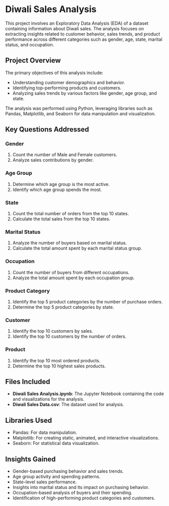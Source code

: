 # Diwali Sales Analysis

This project involves an Exploratory Data Analysis (EDA) of a dataset containing information about Diwali sales. The analysis focuses on extracting insights related to customer behavior, sales trends, and product performance across different categories such as gender, age, state, marital status, and occupation.

## Project Overview

The primary objectives of this analysis include:
- Understanding customer demographics and behavior.
- Identifying top-performing products and customers.
- Analyzing sales trends by various factors like gender, age group, and state.

The analysis was performed using Python, leveraging libraries such as Pandas, Matplotlib, and Seaborn for data manipulation and visualization.

## Key Questions Addressed

### Gender
1. Count the number of Male and Female customers.
2. Analyze sales contributions by gender.

### Age Group
1. Determine which age group is the most active.
2. Identify which age group spends the most.

### State
1. Count the total number of orders from the top 10 states.
2. Calculate the total sales from the top 10 states.

### Marital Status
1. Analyze the number of buyers based on marital status.
2. Calculate the total amount spent by each marital status group.

### Occupation
1. Count the number of buyers from different occupations.
2. Analyze the total amount spent by each occupation group.

### Product Category
1. Identify the top 5 product categories by the number of purchase orders.
2. Determine the top 5 product categories by state.

### Customer
1. Identify the top 10 customers by sales.
2. Identify the top 10 customers by the number of orders.

### Product
1. Identify the top 10 most ordered products.
2. Determine the top 10 highest sales products.

## Files Included
- **Diwali Sales Analysis.ipynb**: The Jupyter Notebook containing the code and visualizations for the analysis.
- **Diwali Sales Data.csv**: The dataset used for analysis.

## Libraries Used
- Pandas: For data manipulation.
- Matplotlib: For creating static, animated, and interactive visualizations.
- Seaborn: For statistical data visualization.

## Insights Gained
- Gender-based purchasing behavior and sales trends.
- Age group activity and spending patterns.
- State-level sales performance.
- Insights into marital status and its impact on purchasing behavior.
- Occupation-based analysis of buyers and their spending.
- Identification of high-performing product categories and customers.
